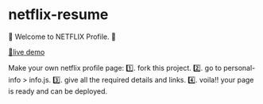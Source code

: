 # netflix-resume

🍻 Welcome to NETFLIX Profile. 🍻

[🚀live demo](https://main--cute-queijadas-25ee96.netlify.app/)

Make your own netflix profile page:
1️⃣. fork this project.
2️⃣. go to personal-info > info.js.
3️⃣. give all the required details and links.
4️⃣. voila!! your page is ready and can be deployed.

